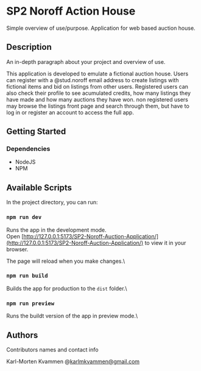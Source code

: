 # SP2 Noroff Action House 

Simple overview of use/purpose.
Application for web based auction house.

## Description

An in-depth paragraph about your project and overview of use.

This application is developed to emulate a fictional auction house.
Users can register with a @stud.noroff email address to create listings with fictional items and bid on listings from other users.
Registered users can also check their profile to see acumulated credits, how many listings they have made and how many auctions they have won.
non registered users may browse the listings front page and search through them, but have to log in or register an account to access the full app.

## Getting Started

### Dependencies

* NodeJS
* NPM


## Available Scripts

In the project directory, you can run:

### `npm run dev`

Runs the app in the development mode.\
Open [http://127.0.0.1:5173/SP2-Noroff-Auction-Application/](http://127.0.0.1:5173/SP2-Noroff-Auction-Application/) to view it in your browser.

The page will reload when you make changes.\


### `npm run build`

Builds the app for production to the `dist` folder.\


### `npm run preview`

Runs the buildt version of the app in preview mode.\


## Authors

Contributors names and contact info

Karl-Morten Kvammen
@karlmkvammen@gmail.com



